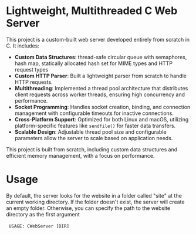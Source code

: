 <h1>Lightweight, Multithreaded C Web Server</h1>
<p>This project is a custom-built web server developed entirely from scratch in C. It includes:</p>
<ul>
  <li><strong>Custom Data Structures</strong>: thread-safe circular queue with semaphores, hash map, statically allocated hash set for MIME types and HTTP request types</li>
  <li><strong>Custom HTTP Parser</strong>: Built a lightweight parser from scratch to handle HTTP requests.</li>
  <li><strong>Multithreading</strong>: Implemented a thread pool architecture that distributes client requests across worker threads, ensuring high concurrency and performance.</li>
  <li><strong>Socket Programming</strong>: Handles socket creation, binding, and connection management with configurable timeouts for inactive connections.</li>
  <li><strong>Cross-Platform Support</strong>: Optimized for both Linux and macOS, utilizing platform-specific features like <code>sendfile()</code> for faster data transfers.</li>
  <li><strong>Scalable Design</strong>: Adjustable thread pool size and configurable parameters allow the server to scale based on application needs.</li>
</ul>
<p>This project is built from scratch, including custom data structures and efficient memory management, with a focus on performance.</p>
<h1>Usage</h1>
By default, the server looks for the website in a folder called "site" at the current working directory. If the folder doesn't exist, the server will create an empty folder.
Otherwise, you can specify the path to the website directory as the first argument <br/><br/>
<code> USAGE: CWebServer [DIR] </code>
